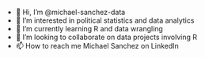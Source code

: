 - 👋 Hi, I’m @michael-sanchez-data
- 👀 I’m interested in political statistics and data analytics
- 🌱 I’m currently learning R and data wrangling
- 💞️ I’m looking to collaborate on data projects involving R
- 📫 How to reach me Michael Sanchez on LinkedIn

<!---
michael-sanchez-data/michael-sanchez-data is a ✨ special ✨ repository because its `README.md` (this file) appears on your GitHub profile.
You can click the Preview link to take a look at your changes.
--->
